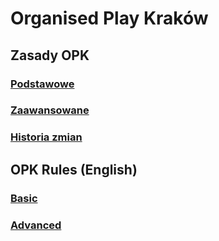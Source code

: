 # Organised Play Kraków

## Zasady OPK

### [Podstawowe](basic_rules.md)

### [Zaawansowane](advanced_rules.md)

### [Historia zmian](https://github.com/dnd-al-krk/zasady-opk/commits/master)

## OPK Rules (English)

### [Basic](basic_rules_ENG.md)

### [Advanced](advanced_rules_ENG.md)

